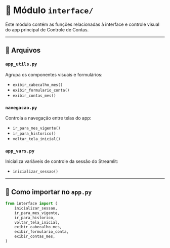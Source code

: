 # 🧩 Módulo `interface/`

Este módulo contém as funções relacionadas à interface e controle visual do app principal de Controle de Contas.

---

## 📁 Arquivos

### `app_utils.py`
Agrupa os componentes visuais e formulários:
- `exibir_cabecalho_mes()`
- `exibir_formulario_conta()`
- `exibir_contas_mes()`

### `navegacao.py`
Controla a navegação entre telas do app:
- `ir_para_mes_vigente()`
- `ir_para_historico()`
- `voltar_tela_inicial()`

### `app_vars.py`
Inicializa variáveis de controle da sessão do Streamlit:
- `inicializar_sessao()`

---

## 🔁 Como importar no `app.py`

```python
from interface import (
    inicializar_sessao,
    ir_para_mes_vigente,
    ir_para_historico,
    voltar_tela_inicial,
    exibir_cabecalho_mes,
    exibir_formulario_conta,
    exibir_contas_mes,
)
